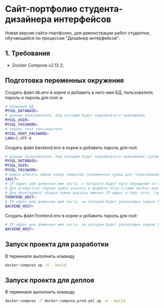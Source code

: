 # Сайт-портфолио студента-дизайнера интерфейсов
Новая версия сайта-портфолио, для демонстрации работ студентки, обучающейся по процессии "Дизайнер интерфейсов".

## 1. Требования
- Docker Compose v2.12.2;

## Подготовка переменных окружения
Создать файл db.env в корне и добавить в него имя БД, пользователя, пароль и пароль для root-a:
```sh
# название БД
MYSQL_DATABASE=
# данные пользователя, под которым будет подключаться приложение
MYSQL_USER=
MYSQL_PASSWORD=
# пароль root пользователя
MYSQL_ROOT_PASSWORD=
LANG=C.UTF-8
```

Создать файл backend.env в корне и добавить пароль для root:
```sh
# данные пользователя, под которым будет подключаться приложение (должны совпадать с аналогичнми переменными из файла db.env)
MYSQL_DATABASE=
MYSQL_USER=
MYSQL_PASSWORD=
# можно вписать любой набор символов (переменная нужна для "подсаливания" хэша пароля пользователя)
SAULT=
# IP-адрес или доменное имя хоста, с которого будет идти обращение от сервиса frontend
# Для production сброки нужно указать в формате http://<имя docker-контейнера>:<порт>. В текйщей конфигурации это http://frontend:8081
# Для development сборки нужно указать именно IP-адрес и порт хота, где запускается контейнер - http://<ip-address>:9000.
FRONTEND_HOST=
# IP-адрес или доменное имя хоста, на котором будет расположен сервис backend
BACKEND_HOST=
```

Создать файл frontend.env в корне и добавить пароль для root:
```sh
# IP-адрес или доменное имя хоста, на котором будет расположен сервис backend
BACKEND_HOST=
```

## Запуск проекта для разработки
В терминале выполнить команду
```sh
docker-compose up -d --build
```

## Запуск проекта для деплоя
В терминале выполнить команду
```sh
docker-compose -f docker-compose.prod.yml up -d --build
```